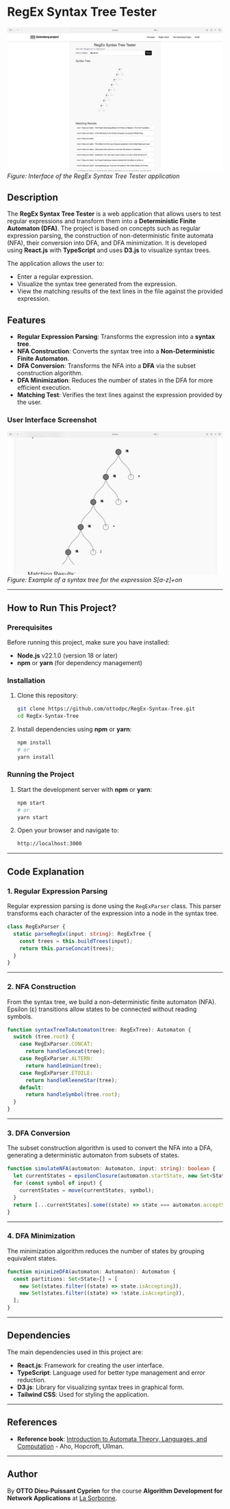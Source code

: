 # **RegEx Syntax Tree Tester**

![App Screenshot](./app-screen.png)  
_Figure: Interface of the RegEx Syntax Tree Tester application_

## **Description**

The **RegEx Syntax Tree Tester** is a web application that allows users to test regular expressions and transform them into a **Deterministic Finite Automaton (DFA)**. The project is based on concepts such as regular expression parsing, the construction of non-deterministic finite automata (NFA), their conversion into DFA, and DFA minimization. It is developed using **React.js** with **TypeScript** and uses **D3.js** to visualize syntax trees.

The application allows the user to:

- Enter a regular expression.
- Visualize the syntax tree generated from the expression.
- View the matching results of the text lines in the file against the provided expression.

## **Features**

- **Regular Expression Parsing**: Transforms the expression into a **syntax tree**.
- **NFA Construction**: Converts the syntax tree into a **Non-Deterministic Finite Automaton**.
- **DFA Conversion**: Transforms the NFA into a **DFA** via the subset construction algorithm.
- **DFA Minimization**: Reduces the number of states in the DFA for more efficient execution.
- **Matching Test**: Verifies the text lines against the expression provided by the user.

### **User Interface Screenshot**

![App Functionality](./syntax-tree.png)  
_Figure: Example of a syntax tree for the expression S[a-z]+on_

---

## **How to Run This Project?**

### **Prerequisites**

Before running this project, make sure you have installed:

- **Node.js** v22.1.0 (version 18 or later)
- **npm** or **yarn** (for dependency management)

### **Installation**

1. Clone this repository:

   ```bash
   git clone https://github.com/ottodpc/RegEx-Syntax-Tree.git
   cd RegEx-Syntax-Tree
   ```

2. Install dependencies using **npm** or **yarn**:
   ```bash
   npm install
   # or
   yarn install
   ```

### **Running the Project**

1. Start the development server with **npm** or **yarn**:

   ```bash
   npm start
   # or
   yarn start
   ```

2. Open your browser and navigate to:
   ```bash
   http://localhost:3000
   ```

---

## **Code Explanation**

### **1. Regular Expression Parsing**

Regular expression parsing is done using the `RegExParser` class. This parser transforms each character of the expression into a node in the syntax tree.

```typescript
class RegExParser {
  static parseRegEx(input: string): RegExTree {
    const trees = this.buildTrees(input);
    return this.parseConcat(trees);
  }
}
```

---

### **2. NFA Construction**

From the syntax tree, we build a non-deterministic finite automaton (NFA). Epsilon (ε) transitions allow states to be connected without reading symbols.

```typescript
function syntaxTreeToAutomaton(tree: RegExTree): Automaton {
  switch (tree.root) {
    case RegExParser.CONCAT:
      return handleConcat(tree);
    case RegExParser.ALTERN:
      return handleUnion(tree);
    case RegExParser.ETOILE:
      return handleKleeneStar(tree);
    default:
      return handleSymbol(tree.root);
  }
}
```

---

### **3. DFA Conversion**

The subset construction algorithm is used to convert the NFA into a DFA, generating a deterministic automaton from subsets of states.

```typescript
function simulateNFA(automaton: Automaton, input: string): boolean {
  let currentStates = epsilonClosure(automaton.startState, new Set<State>());
  for (const symbol of input) {
    currentStates = move(currentStates, symbol);
  }
  return [...currentStates].some((state) => state === automaton.acceptState);
}
```

---

### **4. DFA Minimization**

The minimization algorithm reduces the number of states by grouping equivalent states.

```typescript
function minimizeDFA(automaton: Automaton): Automaton {
  const partitions: Set<State>[] = [
    new Set(states.filter((state) => state.isAccepting)),
    new Set(states.filter((state) => !state.isAccepting)),
  ];
}
```

---

## **Dependencies**

The main dependencies used in this project are:

- **React.js**: Framework for creating the user interface.
- **TypeScript**: Language used for better type management and error reduction.
- **D3.js**: Library for visualizing syntax trees in graphical form.
- **Tailwind CSS**: Used for styling the application.

---

## **References**

- **Reference book**: [Introduction to Automata Theory, Languages, and Computation](http://infolab.stanford.edu/~ullman/focs.html) - Aho, Hopcroft, Ullman.

---

## **Author**

By **OTTO Dieu-Puissant Cyprien** for the course **Algorithm Development for Network Applications** at [La Sorbonne](https://www.sorbonne-universite.fr).
